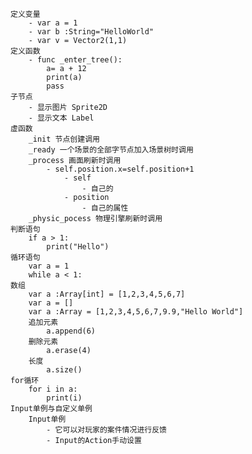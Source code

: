 	定义变量
		- var a = 1
		- var b :String="HelloWorld"
		- var v = Vector2(1,1)
	定义函数
		- func _enter_tree():
			a= a + 12
			print(a)
			pass
	子节点
		- 显示图片 Sprite2D
		- 显示文本 Label
	虚函数
		_init 节点创建调用
		_ready 一个场景的全部字节点加入场景树时调用
		_process 画面刷新时调用
			- self.position.x=self.position+1
				- self
					- 自己的
				- position
					- 自己的属性
		_physic_pocess 物理引擎刷新时调用
	判断语句
		if a > 1:
			print("Hello")
	循环语句
		var a = 1
		while a < 1:
	数组
		var a :Array[int] = [1,2,3,4,5,6,7]
		var a = []
		var a :Array = [1,2,3,4,5,6,7,9.9,"Hello World"]
		追加元素
			a.append(6)
		删除元素
			a.erase(4)
		长度
			a.size()
	for循环
		for i in a:
			print(i)
	Input单例与自定义单例
		Input单例
			- 它可以对玩家的案件情况进行反馈
			- Input的Action手动设置